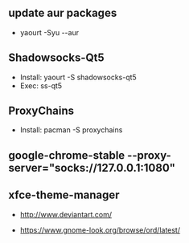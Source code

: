 ## update aur packages
- yaourt -Syu --aur

## Shadowsocks-Qt5
- Install: yaourt -S shadowsocks-qt5
- Exec: ss-qt5

## ProxyChains
- Install: pacman -S proxychains

## google-chrome-stable --proxy-server="socks://127.0.0.1:1080"

## xfce-theme-manager
- http://www.deviantart.com/

- https://www.gnome-look.org/browse/ord/latest/
